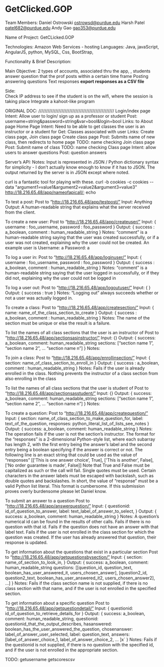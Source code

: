 # GetClicked.GOP
Team Members:
Daniel Ostrowski	ostrowsd@purdue.edu
Harsh Patel		patel682@purdue.edu
Andy Gao		gao353@purdue.edu

Name of Project: GetCLicked.GOP

Technologies:
Amazon Web Services - hosting
Languages: Java, javaScript, AngularJS, python, MySQL, Css, BootStrap, 

Functionality & Brief Description:

Main Objective: 
2 types of accounts, associated thru the app, , students answer question that the prof posts within a certain time frame
Posting answering questions
Text responses
**export responses as a CSV file**


Side:	
Check IP address to see if the student is on the wifi, where the session is taking place
Integrate a kahoot-like program


ORIGINAL DOC:
/////////////////////////////////////////////////
Login/index page
Intent: Allow user to login/ sign up as a professor or student
Post: username=string&password=string&var=bool&login=bool
Links: to About page
Home Page
Intent: Need to be able to get classes the user is an instructor or a student for
Get: Classes associated with user
Links: Create class page, Join class page
Create class page
Post: Submits name of new class, then redirects to home page
TODO: name checking
Join class page
Post: Submit name of class
TODO: name checking
Class page
Intent: allow users to answer questions
Post: question answers

Server’s API:
Notes: Input is represented in JSON / Python dictionary syntax for simplicity - I don’t actually know enough to know if it has to JSON. The output returned by the server is in JSON except where noted.

curl is a fantastic tool for playing with these.
curl -b cookies -c cookies --data "argument1=value1&argument2=value2&argument3=value3" http://18.216.65.48/app/nameofapicall/; echo

To test a post:
Post to “http://18.216.65.48/app/testpost/”
Input:
Anything
Output:
A human-readable string that explains what the server received from the client.

To create a new user:
Post to “http://18.216.65.48/app/createuser/”
Input:
{
	username : foo_username,
	password : foo_password
}
Output:
{
	success : a_boolean,
	comment : human_readable_string
}
Notes: “comment” is a human-readable string saying that the user was created successfully, or if a user was not created, explaining why the user could not be created. An example user is Username: a
Password: a

To log a user in:
Post to “http://18.216.65.48/app/loginuser/”
Input:
{
	username : foo_username,
	password : foo_password
}
Output:
{
	success : a_boolean,
	comment : human_readable_string
}
Notes: “comment” is a human-readable string saying that the user logged in successfully, or if they did not, explaining why the user could not be logged in

To log a user out:
Post to “http://18.216.65.48/app/logoutuser/”
Input:
{ }
Output:
{
	success : true
}
Notes: “Logging out” always succeeds whether or not a user was actually logged in.

To create a class:
Post to “http://18.216.65.48/app/createsection/”
Input:
{
name: name_of_the_class_section_to_create
}
Output:
{
success : a_boolean,
	comment : human_readable_string
}
Notes: The name of the section must be unique or else the result is a failure.

To list the names of all class sections that the user is an instructor of
Post to “http://18.216.65.48/app/sectionsasinstructor/”
Input:
{}
Output:
{
	success: a_boolean,
	comment: human_readable_string
	sections: [“section name 1”, “section name 2”, … “section name n”]
}
Notes:

To join a class:
Post to “http://18.216.65.48/app/enrollinsection/” 
Input:
{
section: name_of_class_section_to_enroll_in
}
Output:
{
success : a_boolean,
	comment : human_readable_string
}
Notes: Fails if the user is already enrolled in the class. Nothing prevents the instructor of a class section from also enrolling in the class

To list the names of all class sections that the user is student of
Post to “http://18.216.65.48/app/sectionsasstudent/”
Input:
{}
Output:
{
	success: a_boolean,
	comment: human_readable_string
	sections: [“section name 1”, “section name 2”, … “section name n”]
}
Notes:

To create a question:
Post to “http://18.216.65.48/app/createquestion/”
Input:
{
	section: name_of_class_section_to_make_question_for,
	label: text_of_the_question,
	responses: python_literal_list_of_lists_see_notes
}
Output:
{
	success: a_boolean,
	comment: human_readable_string
}
Notes: The operation fails if the user is not the section’s instructor. The format for the “responses” is a 2-dimensional Python-style list, where each subarray has length 2, with the first entry being the answer’s label and the second entry being a boolean specifying if the answer is correct or not. The following line is an exact string that could be used as the value of “responses”
[['This is one answer choice’, True], ['This is another’, False], ['No order guarantee is made', False]]
Note that True and False must be capitalized as such or the call will fail. Single quotes must be used. Certain characters in the answer labels must be escaped with backslash, such as double quotes and backslashes. In short, the value of “response” must be a valid Python list literal. This format is cumbersome. If this submission proves overly burdensome please let Daniel know.

To submit an answer to a question
Post to “http://18.216.65.48/app/answerquestion/”
Input:
{
	questionid: id_of_question_to_answer,
	label: text_label_of_answer_to_select,
}
Output:
{
	success: a_boolean,
	comment: human_readable_string
}
Notes: A question’s numerical id can be found in the results of other calls. Fails if there is no question with that id. Fails if the question does not have an answer with that label text. Fails if the user is not enrolled in the class section for which the question was created. If the user has already answered that question, their response is updated.

To get information about the questions that exist in a particular section
Post to “http://18.216.65.48/app/getquestionsbysection/”
Input:
{
	section: name_of_section_to_look_in,
}
Output:
{
	success: a_boolean,
	comment: human_readable_string
	questions: [[question_id, question_text, boolean_has_user_answered_it, users_chosen_answer], [question2_id, question2_text, boolean_has_user_answered_it2, users_chosen_answer2], …]
}
Notes: Fails if the class section name is not supplied, if there is no class section with that name, and if the user is not enrolled in the specified section.

To get information about a specific question
Post to “http://18.216.65.48/app/getquestiondetail/”
Input:
{
	questionid: id_of_question_to_retrieve_details_for
}
Output:
{
	success: a_boolean,
	comment: human_readable_string,
	questionid: questionid_that_the_output_describes,
	hasanswered: boolean_has_the_user_answered_the_question,
	chosenanswer: label_of_answer_user_selected,
	label: question_text,
	answers: [label_of_answer_choice_1, label_of_answer_choice_2, … ]x`
}
Notes: Fails if the questionid is not supplied, if there is no question with the specified id, and if the user is not enrolled in the appropriate section.

TODO:
getusername
getscorescsv
